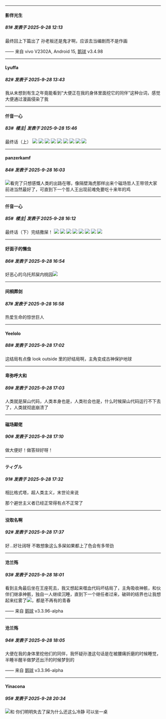 ﻿
*****

####  影伴光生  
##### 81#       发表于 2025-9-28 12:13

最终回上下篇出了
孙老板还是鬼才啊，应该去当编剧而不是作画

—— 来自 vivo V2302A, Android 15, [鹅球](https://www.pgyer.com/GcUxKd4w) v3.4.98


*****

####  Lyuffa  
##### 82#       发表于 2025-9-28 13:43

我从未想到有生之年竟能看到“大便正在我的身体里面挖它的同伴”这种台词，感觉大便通过漫画侵染了我


*****

####  仟音一心  
##### 83#         楼主| 发表于 2025-9-28 15:46

最终话（上）
<img src="https://youke1.picui.cn/s1/2025/09/28/68d8dbef8b644.png" referrerpolicy="no-referrer">
<img src="https://youke1.picui.cn/s1/2025/09/28/68d8dc6248908.png" referrerpolicy="no-referrer">
<img src="https://youke1.picui.cn/s1/2025/09/28/68d8de838c337.png" referrerpolicy="no-referrer">
<img src="https://youke1.picui.cn/s1/2025/09/28/68d8def4e34dc.png" referrerpolicy="no-referrer">
<img src="https://youke1.picui.cn/s1/2025/09/28/68d8e0c251d2d.png" referrerpolicy="no-referrer">
<img src="https://youke1.picui.cn/s1/2025/09/28/68d8e0c8355c6.png" referrerpolicy="no-referrer">
<img src="https://youke1.picui.cn/s1/2025/09/28/68d8e0fcd64c0.png" referrerpolicy="no-referrer">
<img src="https://youke1.picui.cn/s1/2025/09/28/68d8e12ca1f43.png" referrerpolicy="no-referrer">
<img src="https://youke1.picui.cn/s1/2025/09/28/68d8e72c7ce72.png" referrerpolicy="no-referrer">


*****

####  panzerkamf  
##### 84#       发表于 2025-9-28 16:03

<img src="https://static.stage1st.com/image/smiley/face2017/124.png" referrerpolicy="no-referrer">看完了只想感慨人类的出路在哪，像隔壁海虎那样出来个磁场哲人王带领大家前进当然最好了，可直到下一个哲人王出现前难免要吃十来年的鸡


*****

####  仟音一心  
##### 85#         楼主| 发表于 2025-9-28 16:12

最终话（下）完结撒屎！
<img src="https://youke1.picui.cn/s1/2025/09/28/68d8eb0d713cf.png" referrerpolicy="no-referrer">
<img src="https://youke1.picui.cn/s1/2025/09/28/68d8eb03503c9.png" referrerpolicy="no-referrer">
<img src="https://youke1.picui.cn/s1/2025/09/28/68d8eb0a1af53.png" referrerpolicy="no-referrer">
<img src="https://youke1.picui.cn/s1/2025/09/28/68d8eb077c7ec.png" referrerpolicy="no-referrer">
<img src="https://youke1.picui.cn/s1/2025/09/28/68d8eb11ac818.png" referrerpolicy="no-referrer">
<img src="https://youke1.picui.cn/s1/2025/09/28/68d8eb41f1aa6.png" referrerpolicy="no-referrer">
<img src="https://youke1.picui.cn/s1/2025/09/28/68d8eb5181c50.png" referrerpolicy="no-referrer">
<img src="https://youke1.picui.cn/s1/2025/09/28/68d8eb4c54468.png" referrerpolicy="no-referrer">


*****

####  好面子的懒虫  
##### 86#       发表于 2025-9-28 16:54

好恶心的乌托邦屎内桃园<img src="https://static.stage1st.com/image/smiley/face2017/112.png" referrerpolicy="no-referrer">


*****

####  间桐葬剑  
##### 87#       发表于 2025-9-28 16:58

热爱生命的惊世巨人


*****

####  Yeelolo  
##### 88#       发表于 2025-9-28 17:02

这结局有点像 look outside 里的好结局啊，主角变成古神保护地球

*****

####  卑弥呼大和  
##### 89#       发表于 2025-9-28 17:03

人类就是屎山代码，人类本身也是，人类社会也是，什么时候屎山代码运行不下去了，人类就彻底崩溃了


*****

####  磁场颠佬  
##### 90#       发表于 2025-9-28 17:10

做大便好！做答辩好呀！


*****

####  ティグル  
##### 91#       发表于 2025-9-28 17:32

相比格式塔，超人类主义，末世论来说

那个避世主义者已经正常得有点不正常了

*****

####  没取名啊  
##### 92#       发表于 2025-9-28 17:37

好…好壮阔呀
不敢想象这么多屎如果都上了色会有多带劲


*****

####  沧兰殇  
##### 93#       发表于 2025-9-28 18:01

看到主角最后坐在王座死去，我又想起来噬血代码坏结局了，主角吸收神骸，和伙伴们继承神骸，独自一人继续沉睡，直到下一个继任者过来，破碎的结界也让我想起来红雾了<img src="https://static.stage1st.com/image/smiley/face2017/139.png" referrerpolicy="no-referrer">，都是不再有的青春

—— 来自 [鹅球](https://www.pgyer.com/xfPejhuq) v3.3.96-alpha


*****

####  沧兰殇  
##### 94#       发表于 2025-9-28 18:05

大便在我的身体里挖他们的同伴，我怀疑孙渣这句话是在被腰痛折磨的时候睡觉，半睡半醒半做梦还出汗的时候梦到的

—— 来自 [鹅球](https://www.pgyer.com/xfPejhuq) v3.3.96-alpha


*****

####  Yinacona  
##### 95#       发表于 2025-9-28 20:34

<img src="https://static.stage1st.com/image/smiley/face2017/112.png" referrerpolicy="no-referrer">和 你们明明失去了屎为什么还这么冷静 可以坐一桌

